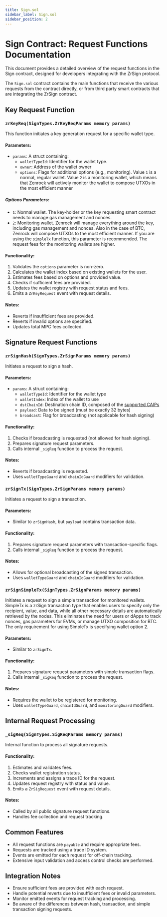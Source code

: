 ```yaml
---
title: Sign.sol
sidebar_label: Sign.sol
sidebar_position: 2
---
```


# Sign Contract: Request Functions Documentation

This document provides a detailed overview of the request functions in the Sign contract, designed for developers integrating with the ZrSign protocol.

The `Sign.sol` contract contains the main functions that receive the various requests from the contract directly, or from third party smart contracts that are integrating the ZrSign contract.

## Key Request Function

### `zrKeyReq(SignTypes.ZrKeyReqParams memory params)`

This function initiates a key generation request for a specific wallet type.

#### Parameters:
- `params`: A struct containing:
  - `walletTypeId`: Identifier for the wallet type. 
  - `owner`: Address of the wallet owner
  - `options`: Flags for additional options (e.g., monitoring). Value `1` is a normal, regular wallet. Value `2` is a monitoring wallet, which means that Zenrock will actively monitor the wallet to compose UTXOs in the most efficient manner 

##### Options Parameters:
- `1`: Normal wallet. The key-holder or the key requesting smart contract needs to manage gas management and nonces.
- `2`: Monitoring wallet. Zenrock will manage everything around the key, including gas management and nonces. Also in the case of BTC, Zenrock will compose UTXOs to the most efficient manner. If you are using the `simpleTx` function, this parameter is recommended. The request fees for the monitoring wallets are higher.

#### Functionality:
1. Validates the `options` parameter is non-zero.
2. Calculates the wallet index based on existing wallets for the user.
3. Estimates fees based on options and provided value.
4. Checks if sufficient fees are provided.
5. Updates the wallet registry with request status and fees.
6. Emits a `ZrKeyRequest` event with request details.

#### Notes:
- Reverts if insufficient fees are provided.
- Reverts if invalid options are specified.
- Updates total MPC fees collected.

## Signature Request Functions

### `zrSignHash(SignTypes.ZrSignParams memory params)`

Initiates a request to sign a hash.

#### Parameters:
- `params`: A struct containing:
  - `walletTypeId`: Identifier for the wallet type
  - `walletIndex`: Index of the wallet to use
  - `dstChainId`: Destination chain ID, composed of the [supported CAIPs](../releases/addresses.md#caips-for-zrSign)
  - `payload`: Data to be signed (must be exactly 32 bytes)
  - `broadcast`: Flag for broadcasting (not applicable for hash signing)

#### Functionality:
1. Checks if broadcasting is requested (not allowed for hash signing).
2. Prepares signature request parameters.
3. Calls internal `_sigReq` function to process the request.

#### Notes:
- Reverts if broadcasting is requested.
- Uses `walletTypeGuard` and `chainIdGuard` modifiers for validation.

### `zrSignTx(SignTypes.ZrSignParams memory params)`

Initiates a request to sign a transaction.

#### Parameters:
- Similar to `zrSignHash`, but `payload` contains transaction data.

#### Functionality:
1. Prepares signature request parameters with transaction-specific flags.
2. Calls internal `_sigReq` function to process the request.

#### Notes:
- Allows for optional broadcasting of the signed transaction.
- Uses `walletTypeGuard` and `chainIdGuard` modifiers for validation.

### `zrSignSimpleTx(SignTypes.ZrSignParams memory params)`

Initiates a request to sign a simple transaction for monitored wallets. SimpleTx is a zrSign transaction type that enables users to specify only the recipient, value, and data, while all other necessary details are automatically retrieved by the nodes. This eliminates the need for users or dApps to track nonces, gas parameters for EVMs, or manage UTXO composition for BTC. The only requirement for using SimpleTx is specifying wallet option 2.

#### Parameters:
- Similar to `zrSignTx`.

#### Functionality:
1. Prepares signature request parameters with simple transaction flags.
2. Calls internal `_sigReq` function to process the request.

#### Notes:
- Requires the wallet to be registered for monitoring.
- Uses `walletTypeGuard`, `chainIdGuard`, and `monitoringGuard` modifiers.

## Internal Request Processing

### `_sigReq(SignTypes.SigReqParams memory params)`

Internal function to process all signature requests.

#### Functionality:
1. Estimates and validates fees.
2. Checks wallet registration status.
3. Increments and assigns a trace ID for the request.
4. Updates request registry with status and value.
5. Emits a `ZrSigRequest` event with request details.

#### Notes:
- Called by all public signature request functions.
- Handles fee collection and request tracking.

## Common Features

- All request functions are `payable` and require appropriate fees.
- Requests are tracked using a trace ID system.
- Events are emitted for each request for off-chain tracking.
- Extensive input validation and access control checks are performed.

## Integration Notes

- Ensure sufficient fees are provided with each request.
- Handle potential reverts due to insufficient fees or invalid parameters.
- Monitor emitted events for request tracking and processing.
- Be aware of the differences between hash, transaction, and simple transaction signing requests.


